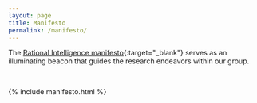 ```yaml
---
layout: page
title: Manifesto
permalink: /manifesto/
---
```


The [Rational Intelligence manifesto](/assets/manifesto.pdf){:target="_blank"} serves as an illuminating beacon that guides the research endeavors within our group.

<br>

{% include manifesto.html %}

<br>

<object data="/assets/manifesto.pdf" width="100%" height="1100" type='application/pdf'></object>
